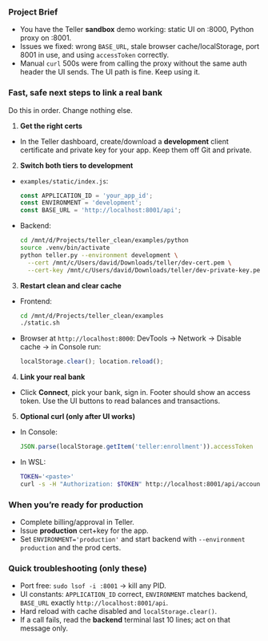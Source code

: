 ### Project Brief

* You have the Teller **sandbox** demo working: static UI on :8000, Python proxy on :8001.
* Issues we fixed: wrong `BASE_URL`, stale browser cache/localStorage, port 8001 in use, and using `accessToken` correctly.
* Manual `curl` 500s were from calling the proxy without the same auth header the UI sends. The UI path is fine. Keep using it.

### Fast, safe next steps to link a real bank

Do this in order. Change nothing else.

1. **Get the right certs**

* In the Teller dashboard, create/download a **development** client certificate and private key for your app. Keep them off Git and private.

2. **Switch both tiers to development**

* `examples/static/index.js`:

  ```js
  const APPLICATION_ID = 'your_app_id';
  const ENVIRONMENT = 'development';
  const BASE_URL = 'http://localhost:8001/api';
  ```
* Backend:

  ```bash
  cd /mnt/d/Projects/teller_clean/examples/python
  source .venv/bin/activate
  python teller.py --environment development \
    --cert /mnt/c/Users/david/Downloads/teller/dev-cert.pem \
    --cert-key /mnt/c/Users/david/Downloads/teller/dev-private-key.pem
  ```

3. **Restart clean and clear cache**

* Frontend:

  ```bash
  cd /mnt/d/Projects/teller_clean/examples
  ./static.sh
  ```
* Browser at `http://localhost:8000`: DevTools → Network → Disable cache → in Console run:

  ```js
  localStorage.clear(); location.reload();
  ```

4. **Link your real bank**

* Click **Connect**, pick your bank, sign in. Footer should show an access token. Use the UI buttons to read balances and transactions.

5. **Optional curl (only after UI works)**

* In Console:

  ```js
  JSON.parse(localStorage.getItem('teller:enrollment')).accessToken
  ```
* In WSL:

  ```bash
  TOKEN='<paste>'
  curl -s -H "Authorization: $TOKEN" http://localhost:8001/api/accounts
  ```

### When you’re ready for production

* Complete billing/approval in Teller.
* Issue **production** cert+key for the app.
* Set `ENVIRONMENT='production'` and start backend with `--environment production` and the prod certs.

### Quick troubleshooting (only these)

* Port free: `sudo lsof -i :8001` → kill any PID.
* UI constants: `APPLICATION_ID` correct, `ENVIRONMENT` matches backend, `BASE_URL` exactly `http://localhost:8001/api`.
* Hard reload with cache disabled and `localStorage.clear()`.
* If a call fails, read the **backend** terminal last 10 lines; act on that message only.
